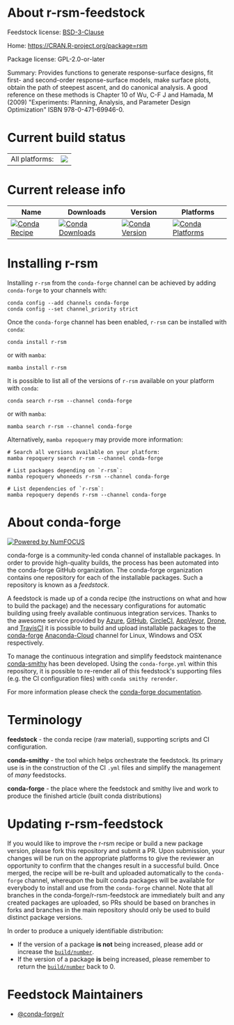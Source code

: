 About r-rsm-feedstock
=====================

Feedstock license: [BSD-3-Clause](https://github.com/conda-forge/r-rsm-feedstock/blob/main/LICENSE.txt)

Home: https://CRAN.R-project.org/package=rsm

Package license: GPL-2.0-or-later

Summary: Provides functions to generate response-surface designs,  fit first- and second-order response-surface models,  make surface plots, obtain the path of steepest ascent,  and do canonical analysis. A good reference on these methods  is Chapter 10 of Wu, C-F J and Hamada, M (2009)  "Experiments: Planning, Analysis, and Parameter Design Optimization" ISBN 978-0-471-69946-0.

Current build status
====================


<table><tr><td>All platforms:</td>
    <td>
      <a href="https://dev.azure.com/conda-forge/feedstock-builds/_build/latest?definitionId=5773&branchName=main">
        <img src="https://dev.azure.com/conda-forge/feedstock-builds/_apis/build/status/r-rsm-feedstock?branchName=main">
      </a>
    </td>
  </tr>
</table>

Current release info
====================

| Name | Downloads | Version | Platforms |
| --- | --- | --- | --- |
| [![Conda Recipe](https://img.shields.io/badge/recipe-r--rsm-green.svg)](https://anaconda.org/conda-forge/r-rsm) | [![Conda Downloads](https://img.shields.io/conda/dn/conda-forge/r-rsm.svg)](https://anaconda.org/conda-forge/r-rsm) | [![Conda Version](https://img.shields.io/conda/vn/conda-forge/r-rsm.svg)](https://anaconda.org/conda-forge/r-rsm) | [![Conda Platforms](https://img.shields.io/conda/pn/conda-forge/r-rsm.svg)](https://anaconda.org/conda-forge/r-rsm) |

Installing r-rsm
================

Installing `r-rsm` from the `conda-forge` channel can be achieved by adding `conda-forge` to your channels with:

```
conda config --add channels conda-forge
conda config --set channel_priority strict
```

Once the `conda-forge` channel has been enabled, `r-rsm` can be installed with `conda`:

```
conda install r-rsm
```

or with `mamba`:

```
mamba install r-rsm
```

It is possible to list all of the versions of `r-rsm` available on your platform with `conda`:

```
conda search r-rsm --channel conda-forge
```

or with `mamba`:

```
mamba search r-rsm --channel conda-forge
```

Alternatively, `mamba repoquery` may provide more information:

```
# Search all versions available on your platform:
mamba repoquery search r-rsm --channel conda-forge

# List packages depending on `r-rsm`:
mamba repoquery whoneeds r-rsm --channel conda-forge

# List dependencies of `r-rsm`:
mamba repoquery depends r-rsm --channel conda-forge
```


About conda-forge
=================

[![Powered by
NumFOCUS](https://img.shields.io/badge/powered%20by-NumFOCUS-orange.svg?style=flat&colorA=E1523D&colorB=007D8A)](https://numfocus.org)

conda-forge is a community-led conda channel of installable packages.
In order to provide high-quality builds, the process has been automated into the
conda-forge GitHub organization. The conda-forge organization contains one repository
for each of the installable packages. Such a repository is known as a *feedstock*.

A feedstock is made up of a conda recipe (the instructions on what and how to build
the package) and the necessary configurations for automatic building using freely
available continuous integration services. Thanks to the awesome service provided by
[Azure](https://azure.microsoft.com/en-us/services/devops/), [GitHub](https://github.com/),
[CircleCI](https://circleci.com/), [AppVeyor](https://www.appveyor.com/),
[Drone](https://cloud.drone.io/welcome), and [TravisCI](https://travis-ci.com/)
it is possible to build and upload installable packages to the
[conda-forge](https://anaconda.org/conda-forge) [Anaconda-Cloud](https://anaconda.org/)
channel for Linux, Windows and OSX respectively.

To manage the continuous integration and simplify feedstock maintenance
[conda-smithy](https://github.com/conda-forge/conda-smithy) has been developed.
Using the ``conda-forge.yml`` within this repository, it is possible to re-render all of
this feedstock's supporting files (e.g. the CI configuration files) with ``conda smithy rerender``.

For more information please check the [conda-forge documentation](https://conda-forge.org/docs/).

Terminology
===========

**feedstock** - the conda recipe (raw material), supporting scripts and CI configuration.

**conda-smithy** - the tool which helps orchestrate the feedstock.
                   Its primary use is in the construction of the CI ``.yml`` files
                   and simplify the management of *many* feedstocks.

**conda-forge** - the place where the feedstock and smithy live and work to
                  produce the finished article (built conda distributions)


Updating r-rsm-feedstock
========================

If you would like to improve the r-rsm recipe or build a new
package version, please fork this repository and submit a PR. Upon submission,
your changes will be run on the appropriate platforms to give the reviewer an
opportunity to confirm that the changes result in a successful build. Once
merged, the recipe will be re-built and uploaded automatically to the
`conda-forge` channel, whereupon the built conda packages will be available for
everybody to install and use from the `conda-forge` channel.
Note that all branches in the conda-forge/r-rsm-feedstock are
immediately built and any created packages are uploaded, so PRs should be based
on branches in forks and branches in the main repository should only be used to
build distinct package versions.

In order to produce a uniquely identifiable distribution:
 * If the version of a package **is not** being increased, please add or increase
   the [``build/number``](https://docs.conda.io/projects/conda-build/en/latest/resources/define-metadata.html#build-number-and-string).
 * If the version of a package **is** being increased, please remember to return
   the [``build/number``](https://docs.conda.io/projects/conda-build/en/latest/resources/define-metadata.html#build-number-and-string)
   back to 0.

Feedstock Maintainers
=====================

* [@conda-forge/r](https://github.com/conda-forge/r/)

